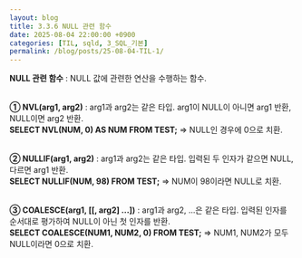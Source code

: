 ```yaml
---
layout: blog
title: 3.3.6 NULL 관련 함수
date: 2025-08-04 22:00:00 +0900
categories: [TIL, sqld, 3_SQL_기본]
permalink: /blog/posts/25-08-04-TIL-1/
---
```


**NULL 관련 함수** : NULL 값에 관련한 연산을 수행하는 함수.<br><br>

**① NVL(arg1, arg2)** : arg1과 arg2는 같은 타입. arg1이 NULL이 아니면 arg1 반환, NULL이면 arg2 반환.<br>
**SELECT NVL(NUM, 0) AS NUM FROM TEST;** => NULL인 경우에 0으로 치환.<br><br>

**② NULLIF(arg1, arg2)** : arg1과 arg2는 같은 타입. 입력된 두 인자가 같으면 NULL, 다르면 arg1 반환.<br>
**SELECT NULLIF(NUM, 98) FROM TEST;** => NUM이 98이라면 NULL로 치환.<br><br>

**③ COALESCE(arg1, [[, arg2] ...])** : arg1과 arg2, ...은 같은 타입. 입력된 인자를 순서대로 평가하여 NULL이 아닌 첫 인자를 반환.<br>
**SELECT COALESCE(NUM1, NUM2, 0) FROM TEST;** => NUM1, NUM2가 모두 NULL이라면 0으로 치환.
